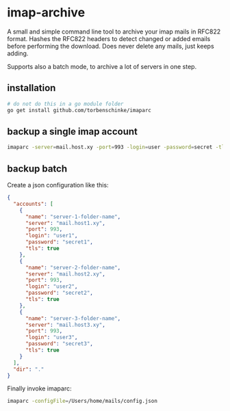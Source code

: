 # imap-archive
A small and simple command line tool to archive your imap mails in RFC822 format. Hashes the
RFC822 headers to detect changed or added emails before performing the download. Does never delete any
mails, just keeps adding.  

Supports also a batch mode, to archive a lot of servers in one step.

## installation

```bash
# do not do this in a go module folder
go get install github.com/torbenschinke/imaparc
```

## backup a single imap account

```bash
imaparc -server=mail.host.xy -port=993 -login=user -password=secret -tls=true -dir=/Users/user/mails
```

## backup batch

Create a json configuration like this:
```json
{
  "accounts": [
    {
      "name": "server-1-folder-name",
      "server": "mail.host1.xy",
      "port": 993,
      "login": "user1",
      "password": "secret1",
      "tls": true
    },
    {
      "name": "server-2-folder-name",
      "server": "mail.host2.xy",
      "port": 993,
      "login": "user2",
      "password": "secret2",
      "tls": true
    },
    {
      "name": "server-3-folder-name",
      "server": "mail.host3.xy",
      "port": 993,
      "login": "user3",
      "password": "secret3",
      "tls": true
    }
  ],
  "dir": "."
}
```

Finally invoke imaparc:
```bash
imaparc -configFile=/Users/home/mails/config.json
```

